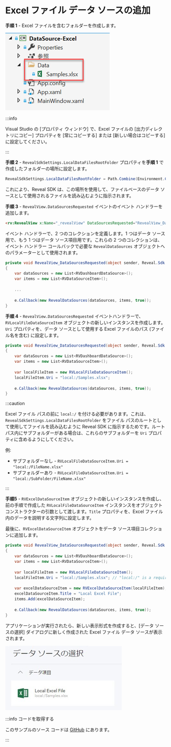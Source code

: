 # Excel ファイル データ ソースの追加

**手順 1** - Excel ファイルを含むフォルダーを作成します。

![](images/excel-file-folder.jpg)

:::info

Visual Studio の [プロパティ ウィンドウ] で、Excel ファイルの [出力ディレクトリにコピー] プロパティを [常にコピーする] または [新しい場合はコピーする] に設定してください。

:::

**手順 2** - `RevealSdkSettings.LocalDataFilesRootFolder` プロパティを**手順 1** で作成したフォルダーの場所に設定します。

```cs
RevealSdkSettings.LocalDataFilesRootFolder = Path.Combine(Environment.CurrentDirectory, "Data");
```

これにより、Reveal SDK は、この場所を使用して、ファイルベースのデータ ソースとして使用されるファイルを読み込むように指示されます。

**手順 3** - `RevealView.DataSourcesRequested` イベントのイベント ハンドラーを追加します。

```html
<rv:RevealView x:Name="_revealView" DataSourcesRequested="RevealView_DataSourcesRequested" />
```

イベント ハンドラーで、2 つのコレクションを定義します。1 つはデータ ソース用で、もう 1 つはデータ ソース項目用です。これらの 2 つのコレクションは、イベント ハンドラー コールバックで必要な `RevealDataSources` オブジェクトへのパラメーターとして使用されます。

```cs
private void RevealView_DataSourcesRequested(object sender, Reveal.Sdk.DataSourcesRequestedEventArgs e)
{
    var dataSources = new List<RVDashboardDataSource>();
    var items = new List<RVDataSourceItem>();

    ...

    e.Callback(new RevealDataSources(dataSources, items, true));
}
```

**手順 4** - `RevealView.DataSourcesRequested` イベントハンドラーで、`RVLocalFileDataSourceItem` オブジェクトの新しいインスタンスを作成します。`Uri` プロパティを、データ ソースとして使用する Excel ファイルのパス (ファイル名を含む) に設定します。

```cs
private void RevealView_DataSourcesRequested(object sender, Reveal.Sdk.DataSourcesRequestedEventArgs e)
{
    var dataSources = new List<RVDashboardDataSource>();
    var items = new List<RVDataSourceItem>();

    var localFileItem = new RVLocalFileDataSourceItem();
    localFileItem.Uri = "local:/Samples.xlsx";

    e.Callback(new RevealDataSources(dataSources, items, true));
}
```

:::caution

Excel ファイル パスの前に `local:/` を付ける必要があります。これは、`RevealSdkSettings.LocalDataFilesRootFolder` をファイル パスのルートとして使用してファイルを読み込むように Reveal SDK に指示するためです。ルート パス内にサブフォルダーがある場合は、これらのサブフォルダーを `Uri` プロパティに含めるようにしてください。

例:
 * サブフォルダーなし - `RVLocalFileDataSourceItem.Uri = "local:/FileName.xlsx"`
 * サブフォルダーあり - `RVLocalFileDataSourceItem.Uri = "local:/SubFolder/FileName.xlsx"`

:::

**手順5** - `RVExcelDataSourceItem` オブジェクトの新しいインスタンスを作成し、前の手順で作成した `RVLocalFileDataSourceItem` インスタンスをオブジェクト コンストラクターの引数として渡します。`Title` プロパティを、Excel ファイル内のデータを説明する文字列に設定します。

最後に、`RVExcelDataSourceItem` オブジェクトをデータ ソース項目コレクションに追加します。

```cs
private void RevealView_DataSourcesRequested(object sender, Reveal.Sdk.DataSourcesRequestedEventArgs e)
{
    var dataSources = new List<RVDashboardDataSource>();
    var items = new List<RVDataSourceItem>();

    var localFileItem = new RVLocalFileDataSourceItem();
    localFileItem.Uri = "local:/Samples.xlsx"; // "local:/" is a required prefix

    var excelDataSourceItem = new RVExcelDataSourceItem(localFileItem);
    excelDataSourceItem.Title = "Local Excel File";
    items.Add(excelDataSourceItem);

    e.Callback(new RevealDataSources(dataSources, items, true));
}
```

アプリケーションが実行されたら、新しい表示形式を作成すると、[データ ソースの選択] ダイアログに新しく作成された Excel ファイル データ ソースが表示されます。

![](images/excel-file-data-source.jpg)

:::info コードを取得する

このサンプルのソース コードは [GitHub](https://github.com/RevealBi/sdk-samples-wpf/tree/master/AddingDataSources/ExcelFile) にあります。

:::